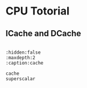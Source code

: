 # CPU Totorial 

## ICache and DCache

	
```{toctree}

:hidden:false
:maxdepth:2
:caption:cache

cache
superscalar
```


